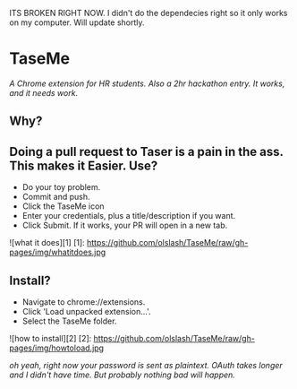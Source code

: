 ITS BROKEN RIGHT NOW. I didn't do the dependecies right so it only works on my computer. Will update shortly.

TaseMe
======
*A Chrome extension for HR students. Also a 2hr hackathon entry. It works, and it needs work.*

Why?
----------

Doing a pull request to Taser is a pain in the ass. This makes it Easier.
Use?
----------

 - Do your toy problem.
 - Commit and push.
 - Click the TaseMe icon
 - Enter your credentials, plus a title/description if you want.
 - Click Submit. If it works, your PR will open in a new tab.

![what it does][1]
  [1]: https://github.com/olslash/TaseMe/raw/gh-pages/img/whatitdoes.jpg
  
Install?
----------

 - Navigate to chrome://extensions.
 - Click 'Load unpacked extension...'.
 - Select the TaseMe folder.

  ![how to install][2]
  [2]: https://github.com/olslash/TaseMe/raw/gh-pages/img/howtoload.jpg

_oh yeah, right now your password is sent as plaintext. OAuth takes longer and I didn't have time. But probably nothing bad will happen._

